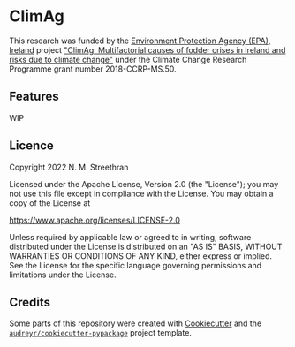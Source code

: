 # ClimAg

This research was funded by the [Environment Protection Agency (EPA), Ireland][EPA] project ["ClimAg: Multifactorial causes of fodder crises in Ireland and risks due to climate change"][ClimAg] under the Climate Change Research Programme grant number 2018-CCRP-MS.50.

## Features

WIP

## Licence

Copyright 2022 N. M. Streethran

Licensed under the Apache License, Version 2.0 (the "License");
you may not use this file except in compliance with the License.
You may obtain a copy of the License at

  <https://www.apache.org/licenses/LICENSE-2.0>

Unless required by applicable law or agreed to in writing, software
distributed under the License is distributed on an "AS IS" BASIS,
WITHOUT WARRANTIES OR CONDITIONS OF ANY KIND, either express or implied.
See the License for the specific language governing permissions and
limitations under the License.

## Credits

Some parts of this repository were created with [Cookiecutter] and the [`audreyr/cookiecutter-pypackage`][audreyr] project template.

[EPA]: https://www.epa.ie/
[ClimAg]: https://www.ucc.ie/en/eel/projects/climag/
[Cookiecutter]: https://github.com/audreyr/cookiecutter
[audreyr]: https://github.com/audreyr/cookiecutter-pypackage
